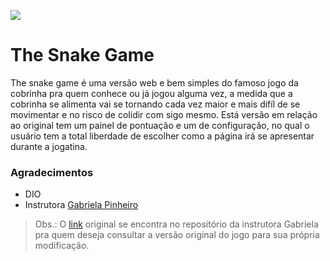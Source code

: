 
![](https://img.shields.io/github/last-commit/tasownzt/the-snake-game-web?style=for-the-badge)

# The Snake Game

The snake game é uma versão web e bem simples do famoso jogo da cobrinha pra quem conhece ou já jogou alguma vez, a medida
que a cobrinha se alimenta vai se tornando cada vez maior e mais difíl de se movimentar e no risco de colidir com sigo mesmo. 
Está versão em relação ao original tem um painel de pontuação e um de configuração, no qual o usuário tem a total liberdade
de escolher como a página irá se apresentar durante a jogatina.

### Agradecimentos

- DIO
- Instrutora [Gabriela Pinheiro](https://github.com/SpruceGabriela/)

> Obs.: O [link](https://github.com/SpruceGabriela/snake-the-game) original se encontra no repositório da instrutora Gabriela pra quem deseja consultar a versão original do jogo para sua própria modificação.
